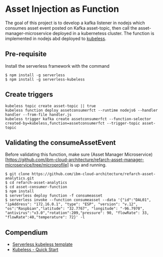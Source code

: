 # Asset Injection as Function
The goal of this project is to develop a kafka listener in nodejs which consumes asset event posted on Kafka asset-topic, then call the asset-manager-microservice deployed in a kubernetess cluster. The function is implemented in nodejs abd deployed to [kubeless]().

## Pre-requisite
Install the serverless framework with the command
```
$ npm install -g serverless
$ npm install -g serverless-kubeless
```

## Create triggers
 ```
kubeless topic create asset-topic || true
kubeless function deploy assetconsumerfct --runtime nodejs6 --handler handler --from-file handler.js
kubeless trigger kafka create assetconsumerfct --function-selector created-by=kubeless,function=assetconsumerfct --trigger-topic asset-topic

 ```
 
## Validating the consumeAssetEvent

Before validating this function, make sure (Asset Manager Microservice)[https://github.com/ibm-cloud-architecture/refarch-asset-manager-microservice/tree/microprofile] is up and running.

```
$ git clone https://github.com/ibm-cloud-architecture/refarch-asset-analytics.git
$ cd refarch-asset-analytics
$ cd asset-consumer-function
$ npm install
$ serverless deploy function -f consumeasset
$ serverless invoke --function consumeasset --data '{"id":"DAL01", "ipAddress": "172.16.0.1", "type": "ESP", "version": "v.12", "os":"Raspbian","latitude": "32.7767", "longitude": "-96.7970", "antivirus":"v3.0","rotation":209,"pressure": 90, "flowRate": 33, "flowRate":40,"temperature": 72}' -l
```

## Compendium
* [Serverless kubeless template](https://medium.com/bitnami-perspectives/deploying-a-kubeless-function-using-serverless-templates-2d03f49b70e2)
* [Kubeless - Quick Start](https://serverless.com/framework/docs/providers/kubeless/guide/quick-start/)
